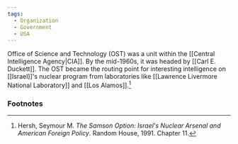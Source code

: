 ```yaml
---
tags:
  - Organization
  - Government
  - USA
---
```

Office of Science and Technology (OST) was a unit within the [[Central Intelligence Agency|CIA]]. By the mid-1960s, it was headed by [[Carl E. Duckett]]. The OST became the routing point for interesting intelligence on [[Israel]]'s nuclear program from laboratories like [[Lawrence Livermore National Laboratory]] and [[Los Alamos]].[^1]

### Footnotes

[^1]: Hersh, Seymour M. *The Samson Option: Israel's Nuclear Arsenal and American Foreign Policy*. Random House, 1991. Chapter 11.
